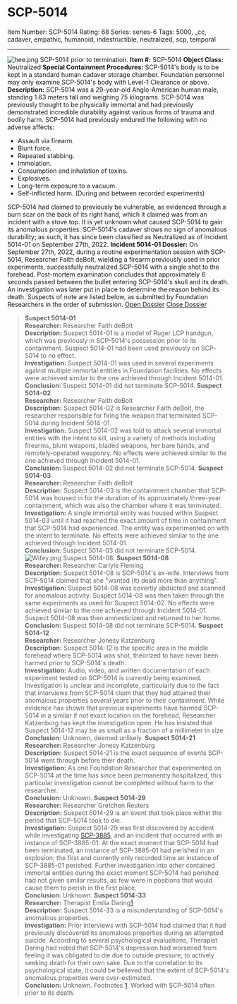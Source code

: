 # SCP-5014
Item Number: SCP-5014
Rating: 68
Series: series-6
Tags: 5000, _cc, cadaver, empathic, humanoid, indestructible, neutralized, scp, temporal

---

![hee.png](https://scp-wiki.wdfiles.com/local--files/scp-5014/hee.png)
SCP-5014 prior to termination.
**Item #:** SCP-5014
**Object Class:** Neutralized
**Special Containment Procedures:** SCP-5014's body is to be kept in a standard human cadaver storage chamber. Foundation personnel may only examine SCP-5014's body with Level-1 Clearance or above.
**Description:** SCP-5014 was a 29-year-old Anglo-American human male, standing 1.63 meters tall and weighing 75 kilograms. SCP-5014 was previously thought to be physically immortal and had previously demonstrated incredible durability against various forms of trauma and bodily harm.
SCP-5014 had previously endured the following with no adverse affects:
  * Assault via firearm.
  * Blunt force.
  * Repeated stabbing.
  * Immolation.
  * Consumption and inhalation of toxins.
  * Explosives.
  * Long-term exposure to a vacuum.
  * Self-inflicted harm. (During and between recorded experiments)

SCP-5014 had claimed to previously be vulnerable, as evidenced through a burn scar on the back of its right hand, which it claimed was from an incident with a stove top. It is yet unknown what caused SCP-5014 to gain its anomalous properties.
SCP-5014's cadaver shows no sign of anomalous durability; as such, it has since been classified as Neutralized as of Incident 5014-01 on September 27th, 2022.
**Incident 5014-01 Dossier:** On September 27th, 2022, during a routine experimentation session with SCP-5014, Researcher Faith deBolt, wielding a firearm previously used in prior experiments, successfully neutralized SCP-5014 with a single shot to the forehead. Post-mortem examination concludes that approximately 6 seconds passed between the bullet entering SCP-5014's skull and its death. An investigation was later put in place to determine the reason behind its death. Suspects of note are listed below, as submitted by Foundation Researchers in the order of submission.
[Open Dossier](javascript:;)
[Close Dossier](javascript:;)
> **Suspect 5014-01**  
>  **Researcher:** Researcher Faith deBolt  
>  **Description:** Suspect 5014-01 is a model of Ruger LCP handgun, which was previously in SCP-5014's possession prior to its containment. Suspect 5014-01 had been used previously on SCP-5014 to no effect.  
>  **Investigation:** Suspect 5014-01 was used in several experiments against multiple immortal entities in Foundation facilities. No effects were achieved similar to the one achieved through Incident 5014-01.  
>  **Conclusion:** Suspect 5014-01 did not terminate SCP-5014.
> **Suspect 5014-02**  
>  **Researcher:** Researcher Faith deBolt  
>  **Description:** Suspect 5014-02 is Researcher Faith deBolt, the researcher responsible for firing the weapon that terminated SCP-5014 during Incident 5014-01.  
>  **Investigation:** Suspect 5014-02 was told to attack several immortal entities with the intent to kill, using a variety of methods including firearms, blunt weapons, bladed weapons, her bare hands, and remotely-operated weaponry. No effects were achieved similar to the one achieved through Incident 5014-01.  
>  **Conclusion:** Suspect 5014-02 did not terminate SCP-5014.
> **Suspect 5014-03**  
>  **Researcher:** Researcher Faith deBolt  
>  **Description:** Suspect 5014-03 is the containment chamber that SCP-5014 was housed in for the duration of its approximately three-year containment, which was also the chamber where it was terminated.  
>  **Investigation:** A single immortal entity was housed within Suspect 5014-03 until it had reached the exact amount of time in containment that SCP-5014 had experienced. The entity was experimented on with the intent to terminate. No effects were achieved similar to the one achieved through Incident 5014-01.  
>  **Conclusion:** Suspect 5014-03 did not terminate SCP-5014.
![Wifey.png](https://scp-wiki.wdfiles.com/local--files/scp-5014/Wifey.png)
Suspect 5014-08.
> **Suspect 5014-08**  
>  **Researcher:** Researcher Carlyle Fleming  
>  **Description:** Suspect 5014-08 is SCP-5014's ex-wife. Interviews from SCP-5014 claimed that she "wanted (it) dead more than anything".  
>  **Investigation:** Suspect 5014-08 was covertly abducted and scanned for anomalous activity. Suspect 5014-08 was then taken through the same experiments as used for Suspect 5014-02. No effects were achieved similar to the one achieved through Incident 5014-01. Suspect 5014-08 was then amnesticized and returned to her home.  
>  **Conclusion:** Suspect 5014-08 did not terminate SCP-5014.
> **Suspect 5014-12**  
>  **Researcher:** Researcher Jonesy Katzenburg  
>  **Description:** Suspect 5014-12 is the specific area in the middle forehead where SCP-5014 was shot, theorized to have never been harmed prior to SCP-5014's death.  
>  **Investigation:** Audio, video, and written documentation of each experiment tested on SCP-5014 is currently being examined. Investigation is unclear and incomplete, particularly due to the fact that interviews from SCP-5014 claim that they had attained their anomalous properties several years prior to their containment. While evidence has shown that previous experiments have harmed SCP-5014 in a similar if not exact location on the forehead, Researcher Katzenburg has kept the investigation open. He has insisted that Suspect 5014-12 may be as small as a fraction of a millimeter in size.  
>  **Conclusion:** Unknown, deemed unlikely.
> **Suspect 5014-21**  
>  **Researcher:** Researcher Jonesy Katzenburg  
>  **Description:** Suspect 5014-21 is the exact sequence of events SCP-5014 went through before their death.  
>  **Investigation:** As one Foundation Researcher that experimented on SCP-5014 at the time has since been permanently hospitalized, this particular investigation cannot be completed without harm to the researcher.  
>  **Conclusion:** Unknown.
> **Suspect 5014-29**  
>  **Researcher:** Researcher Gretchen Reuters  
>  **Description:** Suspect 5014-29 is an event that took place within the period that SCP-5014 took to die.  
>  **Investigation:** Suspect 5014-29 was first discovered by accident while investigating [SCP-3885](http://www.scp-wiki.net/scp-3885), and an incident that occurred with an instance of SCP-3885-01. At the exact moment that SCP-5014 had been terminated, an instance of SCP-3885-01 had perished in an explosion; the first and currently only recorded time an instance of SCP-3885-01 perished. Further investigation into other contained immortal entities during the exact moment SCP-5014 had perished had not given similar results, as few were in positions that would cause them to perish in the first place.  
>  **Conclusion:** Unknown.
> **Suspect 5014-33**  
>  **Researcher:** Therapist Emilia Daring[1](javascript:;)  
>  **Description:** Suspect 5014-33 is a misunderstanding of SCP-5014's anomalous properties.  
>  **Investigation:** Prior interviews with SCP-5014 had claimed that it had previously discovered its anomalous properties during an attempted suicide. According to several psychological evaluations, Therapist Daring had noted that SCP-5014's depression had worsened from feeling it was obligated to die due to outside pressure, to actively seeking death for their own sake. Due to the correlation to its psychological state, it could be believed that the extent of SCP-5014's anomalous properties were over-estimated.  
>  **Conclusion:** Unknown.
Footnotes
[1](javascript:;). Worked with SCP-5014 often prior to its death.